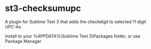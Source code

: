 # st3-checksumupc
A plugin for Sublime Text 3 that adds the checkdigit to selected 11 digit UPC-As

Install to your %APPDATA%\Sublime Text 3\Packages folder, or use Package Manager
